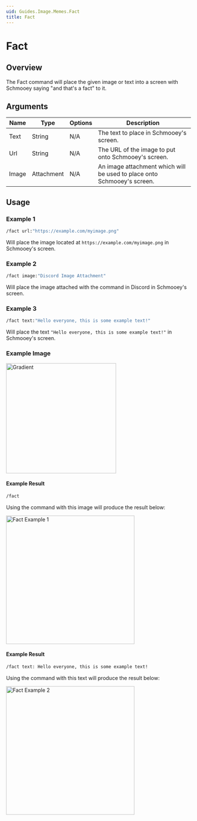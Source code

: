 ```yaml
---
uid: Guides.Image.Memes.Fact
title: Fact
---
```


# Fact
## Overview
The Fact command will place the given image or text into a screen with Schmooey saying "and that's a fact" to it.

## Arguments
| Name        | Type        | Options           | Description                                                                 |
| ----------- | ----------- | ----------------- | --------------------------------------------------------------------------- |
| Text        | String      | N/A               | The text to place in Schmooey's screen.                                     |
| Url         | String      | N/A               | The URL of the image to put onto Schmooey's screen.                         |
| Image       | Attachment  | N/A               | An image attachment which will be used to place onto Schmooey's screen.     |

## Usage

### Example 1
```bash
/fact url:"https://example.com/myimage.png"
```
Will place the image located at `https://example.com/myimage.png` in Schmooey's screen.

### Example 2
```bash
/fact image:"Discord Image Attachment"
```
Will place the image attached with the command in Discord in Schmooey's screen.

### Example 3
```bash
/fact text:"Hello everyone, this is some example text!"
```
Will place the text `"Hello everyone, this is some example text!"` in Schmooey's screen.

### Example Image

<img src="/images/image_examples/gradient.png" alt="Gradient" style="width:300px;"/>

#### Example Result
```bash
/fact
```
Using the command with this image will produce the result below:

<img src="/images/image_examples/memes/fact/example1.png" alt="Fact Example 1" style="width:350px;"/>

#### Example Result
```bash
/fact text: Hello everyone, this is some example text!
```
Using the command with this text will produce the result below:

<img src="/images/image_examples/memes/fact/example2.png" alt="Fact Example 2" style="width:350px;"/>
